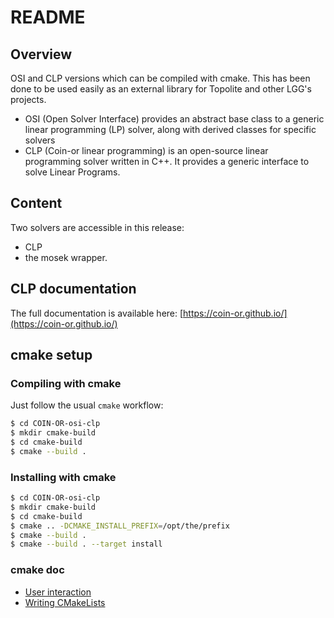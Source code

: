 # README

## Overview

OSI and CLP versions which can be compiled with cmake. 
This has been done to be used easily as an external library for Topolite and other LGG's projects.

* OSI (Open Solver Interface) provides an abstract base class to a generic linear programming (LP) solver, along with derived classes for specific solvers
* CLP (Coin-or linear programming) is an open-source linear programming solver written in C++. It provides a generic interface to solve Linear Programs.

## Content

Two solvers are accessible in this release:

* CLP
* the mosek wrapper.

## CLP documentation 

The full documentation is available here: [https://coin-or.github.io/](https://coin-or.github.io/)

## cmake setup 

### Compiling with cmake

Just follow the usual `cmake` workflow: 

```bash
$ cd COIN-OR-osi-clp
$ mkdir cmake-build
$ cd cmake-build
$ cmake --build .
```

### Installing with cmake

```bash
$ cd COIN-OR-osi-clp
$ mkdir cmake-build
$ cd cmake-build
$ cmake .. -DCMAKE_INSTALL_PREFIX=/opt/the/prefix
$ cmake --build .
$ cmake --build . --target install
```

### cmake doc

* [User interaction](https://cmake.org/cmake/help/latest/guide/user-interaction/index.html)
* [Writing CMakeLists](https://cmake.org/cmake/help/latest/guide/tutorial/index.html)



